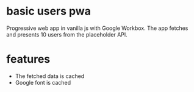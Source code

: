 # basic users pwa

Progressive web app in vanilla js with Google Workbox. The app fetches and presents 10 users from the placeholder API.

# features

- The fetched data is cached
- Google font is cached

